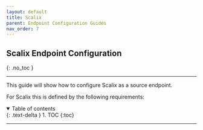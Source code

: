 ```yaml
---
layout: default
title: Scalix
parent: Endpoint Configuration Guides
nav_order: 7
---
```


## Scalix Endpoint Configuration
{: .no_toc }

---

This guide will show how to configure Scalix as a source endpoint. 

For Scalix this is defined by the following requirements:

<a name="top"></a>
<details open markdown="block">
  <summary>
    Table of contents
  </summary>
  {: .text-delta }
1. TOC
{:toc}
</details>

---
